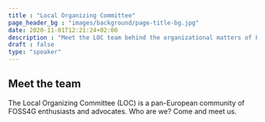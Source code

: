 ```yaml
---
title : "Local Organizing Committee"
page_header_bg : "images/background/page-title-bg.jpg"
date: 2020-11-01T12:21:24+02:00
description : "Meet the LOC team behind the organizational matters of FOSS4G Europe 2024."
draft : false
type: "speaker"
---
```


## Meet the team

The Local Organizing Committee (LOC) is a pan-European community of FOSS4G
enthusiasts and advocates. Who are we? Come and meet us.

